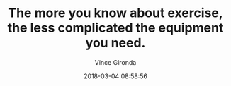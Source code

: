 ---
imageAuthor: Les anderson
imageCredit: 'https://unsplash.com/photos/PexhZ5-3Gb0'
imageDescription: Two people in a green meadow with sparse trees during sunset
imageUrl: /images/les-anderson-253719.jpg
title: 'The more you know about exercise, the less complicated the equipment you need.'
type: quote
category: Life
tags:
  - Quotes
date: 2018-03-04 08:58:56
author: Vince Gironda
quoteUrl: http://www.weightrainer.net/training/rules.html
---